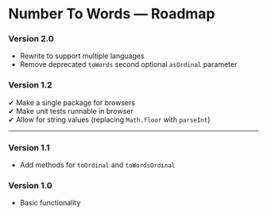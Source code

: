 # Number To Words — Roadmap

### Version 2.0
- Rewrite to support multiple languages
- Remove deprecated `toWords` second optional `asOrdinal` parameter

### Version 1.2
✔ Make a single package for browsers  
✔ Make unit tests runnable in browser  
✔ Allow for string values (replacing `Math.floor` with `parseInt`)

---

### Version 1.1
- Add methods for `toOrdinal` and `toWordsOrdinal`

### Version 1.0
- Basic functionality
